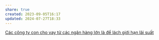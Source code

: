 ```yaml
---
share: true
created: 2023-09-05T16:17
updated: 2024-07-27T18:33
---
```


[Các công ty con cho vay từ các ngân hàng lớn là để lách giới hạn lãi suất](./C%C3%A1c%20c%C3%B4ng%20ty%20con%20cho%20vay%20t%E1%BB%AB%20c%C3%A1c%20ng%C3%A2n%20h%C3%A0ng%20l%E1%BB%9Bn%20l%C3%A0%20%C4%91%E1%BB%83%20l%C3%A1ch%20gi%E1%BB%9Bi%20h%E1%BA%A1n%20l%C3%A3i%20su%E1%BA%A5t.md) 
